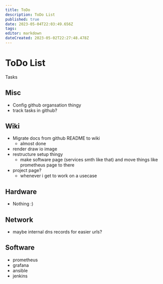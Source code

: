 ```yaml
---
title: ToDo
description: ToDo List
published: true
date: 2023-05-04T22:03:49.656Z
tags: 
editor: markdown
dateCreated: 2023-05-02T22:27:48.478Z
---
```


# ToDo List
Tasks

## Misc
* Config github organsation thingy
* track tasks in github?

## Wiki
* Migrate docs from github README to wiki
    * almost done
* render draw io image
* restructure setup thingy
    * make software page (services smth like that) and move things like prometheus page to there
* project page?
    * whenever i get to work on a usecase

## Hardware
* Nothing :)

## Network
* maybe internal dns records for easier urls?

## Software
* prometheus
* grafana
* ansible
* jenkins






